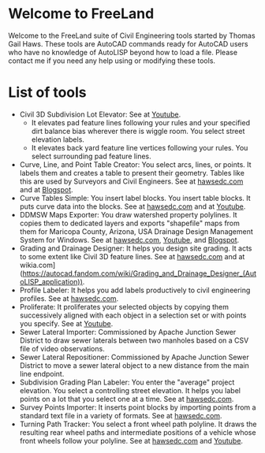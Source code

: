 # Welcome to FreeLand
Welcome to the FreeLand suite of Civil Engineering tools started by Thomas Gail Haws. These tools are AutoCAD commands ready for AutoCAD users who have no knowledge of AutoLISP beyond how to load a file. Please contact me if you need any help using or modifying these tools.

# List of tools
- Civil 3D Subdivision Lot Elevator: See at [Youtube](https://youtu.be/OkHoKr-nJKU).
  - It elevates pad feature lines following your rules and your specified dirt balance bias wherever there is wiggle room. You select street elevation labels. 
  - It elevates back yard feature line vertices following your rules. You select surrounding pad feature lines.
- Curve, Line, and Point Table Creator: You select arcs, lines, or points. It labels them and creates a table to present their geometry. Tables like this are used by Surveyors and Civil Engineers. See at [hawsedc.com](https://hawsedc.com/gnu/curvesauto) and at [Blogspot](https://tomsthird.blogspot.com/2015/01/geotables-free-curve-line-and-point.html).
- Curve Tables Simple: You insert label blocks. You insert table blocks. It puts curve data into the blocks. See at [hawsedc.com](https://hawsedc.com/gnu/curvesmanual) and at [Youtube](https://youtu.be/u8-3TwPjamw).
- DDMSW Maps Exporter: You draw watershed property polylines. It copies them to dedicated layers and exports "shapefile" maps from them for Maricopa County, Arizona, USA Drainage Design Management System for Windows. See at [hawsedc.com](https://hawsedc.com/gnu/ddmsw.php), [Youtube](https://youtu.be/e59g8UMujbI), and [Blogspot](https://tomsthird.blogspot.com/2017/03/automated-autocad-gis-export-to-ddmsw.html).
- Grading and Drainage Designer: It helps you design site grading. It acts to some extent like Civil 3D feature lines. See at [hawsedc.com](https://hawsedc.com/gnu/gdd.php) and at wikia.com](https://autocad.fandom.com/wiki/Grading_and_Drainage_Designer_(AutoLISP_application)).
- Profile Labeler: It helps you add labels productively to civil engineering profiles. See at [hawsedc.com](https://hawsedc.com/gnu/proflbl.php).
- Proliferate: It proliferates your selected objects by copying them successively aligned with each object in a selection set or with points you specify. See at [Youtube](https://youtu.be/NgT_VaJvk6A).
- Sewer Lateral Importer: Commissioned by Apache Junction Sewer District to draw sewer laterals between two manholes based on a CSV file of video observations.
- Sewer Lateral Repositioner: Commissioned by Apache Junction Sewer District to move a sewer lateral object to a new distance from the main line endpoint.
- Subdivision Grading Plan Labeler: You enter the "average" project elevation. You select a controlling street elevation. It helps you label points on a lot that you select one at a time. See at [hawsedc.com](https://hawsedc.com/gnu/gradlbl.php).
- Survey Points Importer: It inserts point blocks by importing points from a standard text file in a variety of formats. See at [hawsedc.com](https://hawsedc.com/gnu/pointsin.php).
- Turning Path Tracker: You select a front wheel path polyline. It draws the resulting rear wheel paths and intermediate positions of a vehicle whose front wheels follow your polyline. See at [hawsedc.com](https://hawsedc.com/gnu/turn.php) and [Youtube](https://youtu.be/DmHMUyquoSI).
